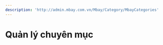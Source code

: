 ```yaml
---
description: 'http://admin.mbay.com.vn/Mbay/Category/MbayCategories'
---
```


# Quản lý chuyên mục

